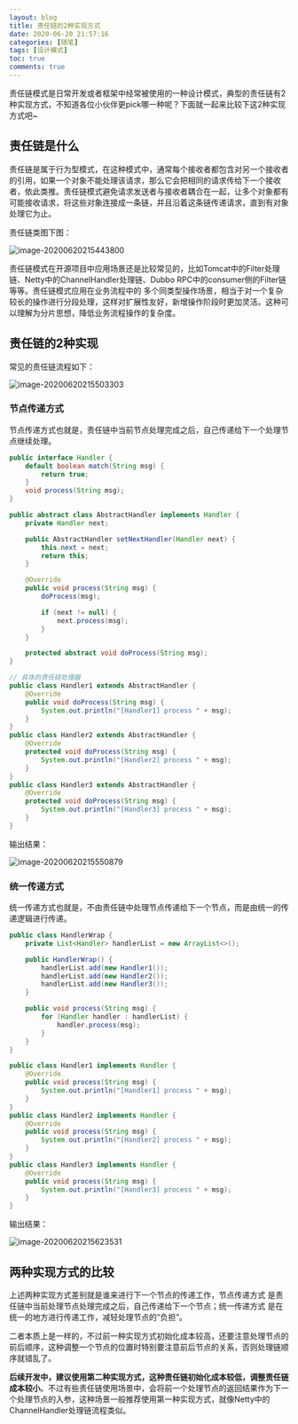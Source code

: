```yaml
---
layout: blog
title: 责任链的2种实现方式
date: 2020-06-20 21:57:16
categories: [随笔]
tags: [设计模式]
toc: true
comments: true
---
```


责任链模式是日常开发或者框架中经常被使用的一种设计模式，典型的责任链有2种实现方式，不知道各位小伙伴更pick哪一种呢？下面就一起来比较下这2种实现方式吧~

## 责任链是什么

责任链是属于行为型模式，在这种模式中，通常每个接收者都包含对另一个接收者的引用，如果一个对象不能处理该请求，那么它会把相同的请求传给下一个接收者，依此类推。责任链模式避免请求发送者与接收者耦合在一起，让多个对象都有可能接收请求，将这些对象连接成一条链，并且沿着这条链传递请求，直到有对象处理它为止。

责任链类图下图：

![image-20200620215443800](_image/责任链的2种实现方式/image-20200620215443800.png)

责任链模式在开源项目中应用场景还是比较常见的，比如Tomcat中的Filter处理链、Netty中的ChannelHandler处理链、Dubbo RPC中的consumer侧的Filter链等等。责任链模式应用在业务流程中的 多个同类型操作场景，相当于对一个复杂较长的操作进行分段处理，这样对扩展性友好，新增操作阶段时更加灵活。这种可以理解为分片思想，降低业务流程操作的复杂度。

## 责任链的2种实现

常见的责任链流程如下：

![image-20200620215503303](_image/责任链的2种实现方式/image-20200620215503303.png)

### 节点传递方式

节点传递方式也就是，责任链中当前节点处理完成之后，自己传递给下一个处理节点继续处理。

```java
public interface Handler {
    default boolean match(String msg) {
        return true;
    }
    void process(String msg);
}

public abstract class AbstractHandler implements Handler {
    private Handler next;

    public AbstractHandler setNextHandler(Handler next) {
        this.next = next;
        return this;
    }

    @Override
    public void process(String msg) {
        doProcess(msg);

        if (next != null) {
            next.process(msg);
        }
    }

    protected abstract void doProcess(String msg);
}

// 具体的责任链处理器
public class Handler1 extends AbstractHandler {
    @Override
    public void doProcess(String msg) {
        System.out.println("[Handler1] process " + msg);
    }
}
public class Handler2 extends AbstractHandler {
    @Override
    protected void doProcess(String msg) {
        System.out.println("[Handler2] process " + msg);
    }
}
public class Handler3 extends AbstractHandler {
    @Override
    protected void doProcess(String msg) {
        System.out.println("[Handler3] process " + msg);
    }
}
```

输出结果：

![image-20200620215550879](_image/责任链的2种实现方式/image-20200620215550879.png)

### 统一传递方式

统一传递方式也就是，不由责任链中处理节点传递给下一个节点，而是由统一的传递逻辑进行传递。

```java
public class HandlerWrap {
    private List<Handler> handlerList = new ArrayList<>();

    public HandlerWrap() {
        handlerList.add(new Handler1());
        handlerList.add(new Handler2());
        handlerList.add(new Handler3());
    }

    public void process(String msg) {
        for (Handler handler : handlerList) {
            handler.process(msg);
        }
    }
}

public class Handler1 implements Handler {
    @Override
    public void process(String msg) {
        System.out.println("[Handler1] process " + msg);
    }
}
public class Handler2 implements Handler {
    @Override
    public void process(String msg) {
        System.out.println("[Handler2] process " + msg);
    }
}
public class Handler3 implements Handler {
    @Override
    public void process(String msg) {
        System.out.println("[Handler3] process " + msg);
    }
}
```

输出结果：

![image-20200620215623531](_image/责任链的2种实现方式/image-20200620215623531.png)

## 两种实现方式的比较

上述两种实现方式差别就是谁来进行下一个节点的传递工作，节点传递方式 是责任链中当前处理节点处理完成之后，自己传递给下一个节点；统一传递方式 是在统一的地方进行传递工作，减轻处理节点的“负担”。

二者本质上是一样的，不过前一种实现方式初始化成本较高，还要注意处理节点的前后顺序，这种调整一个节点的位置时特别要注意前后节点的关系，否则处理链顺序就错乱了。

**后续开发中，建议使用第二种实现方式，这种责任链初始化成本较低，调整责任链成本较小**。不过有些责任链使用场景中，会将前一个处理节点的返回结果作为下一个处理节点的入参，这种场景一般推荐使用第一种实现方式，就像Netty中的ChannelHandler处理链流程类似。

